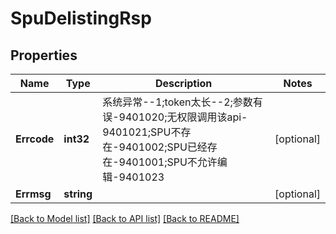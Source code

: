 # SpuDelistingRsp

## Properties

Name | Type | Description | Notes
------------ | ------------- | ------------- | -------------
**Errcode** | **int32** | 系统异常--1;token太长--2;参数有误-9401020;无权限调用该api-9401021;SPU不存在-9401002;SPU已经存在-9401001;SPU不允许编辑-9401023 | [optional] 
**Errmsg** | **string** |  | [optional] 

[[Back to Model list]](../README.md#documentation-for-models) [[Back to API list]](../README.md#documentation-for-api-endpoints) [[Back to README]](../README.md)


